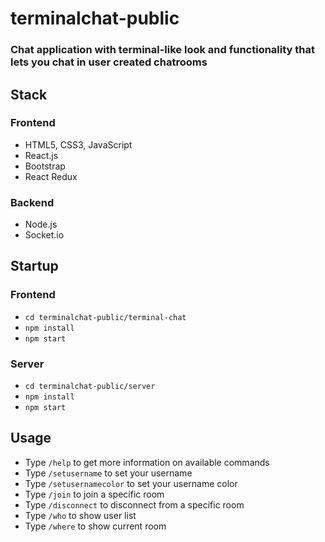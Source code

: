 # terminalchat-public

### Chat application with terminal-like look and functionality that lets you chat in user created chatrooms

## Stack
### Frontend
* HTML5, CSS3, JavaScript
* React.js
* Bootstrap
* React Redux

### Backend
* Node.js
* Socket.io

## Startup
### Frontend
* ```cd terminalchat-public/terminal-chat```
* ```npm install```
* ```npm start```

### Server
* ```cd terminalchat-public/server```
* ```npm install```
* ```npm start```

## Usage
* Type ```/help``` to get more information on available commands  
* Type ```/setusername``` to set your username  
* Type ```/setusernamecolor``` to set your username color  
* Type ```/join``` to join a specific room  
* Type ```/disconnect``` to disconnect from a specific room  
* Type ```/who``` to show user list  
* Type ```/where``` to show current room
